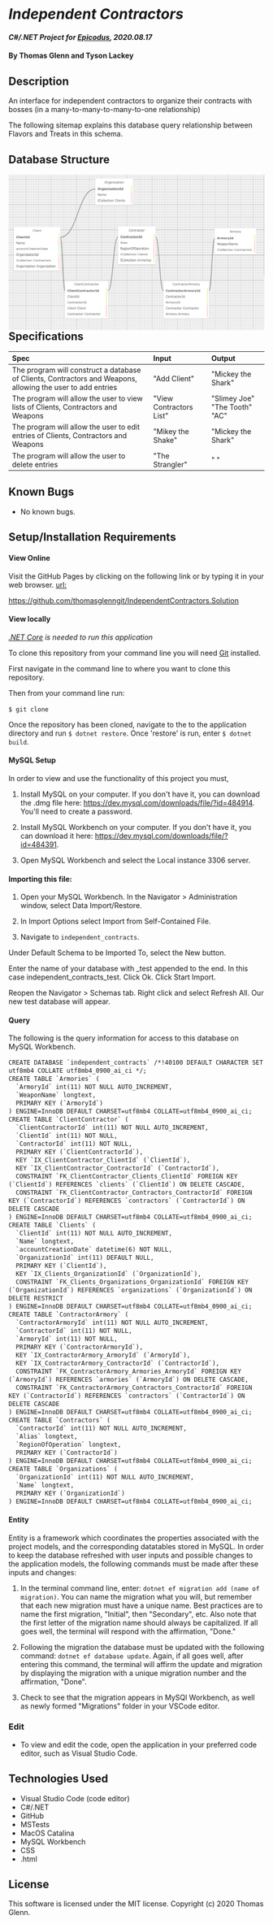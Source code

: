 # _Independent Contractors_

#### _C#/.NET Project for [Epicodus](https://www.epicodus.com/), 2020.08.17_

#### By **Thomas Glenn and Tyson Lackey**

## Description
An interface for independent contractors to organize their contracts with bosses (in a many-to-many-to-many-to-one relationship)

<!-- <img src="IndependentContractors/wwwroot/assets/images/LPLoginPg.png"          style="float: left; margin-right: 10px;" /> -->


The following sitemap explains this database query relationship between Flavors and Treats in this schema.

## Database Structure
<img src="IndependentContracts/wwwroot/assets/images/SchemaDiagram3.png"          style="float: left; margin-right: 10px;" />

## Specifications

| Spec | Input | Output | 
|:--------- |:--------- |:-------- |
| The program will construct a database of Clients, Contractors and Weapons, allowing the user to add entries | "Add Client" | "Mickey the Shark" | 
| The program will allow the user to view lists of Clients, Contractors and Weapons | "View Contractors List" | "Slimey Joe" "The Tooth" "AC" |
| The program will allow the user to edit entries of Clients, Contractors and Weapons |  "Mikey the Shake" | "Mickey the Shark" |
| The program will allow the user to delete entries | "The Strangler" | " " | 


## Known Bugs
* No known bugs.   

## Setup/Installation Requirements
#### View Online
Visit the GitHub Pages by clicking on the following link or by typing it in your web browser. 
<url:>

https://github.com/thomasglenngit/IndependentContractors.Solution

#### View locally

*[.NET Core](https://dotnet.microsoft.com/download/dotnet-core/2.2) is needed to run this application*

To clone this repository from your command line you will need [Git](https://git-scm.com/) installed. 

First navigate in the command line to where you want to clone this repository. 

Then from your command line run:

`$ git clone `

Once the repository has been cloned, navigate to the to the application directory and run `$ dotnet restore`.
Once 'restore' is run, enter `$ dotnet build`.

#### MySQL Setup
In order to view and use the functionality of this project you must,
1. Install MySQL on your computer. If you don't have it, you can download the .dmg file here:
https://dev.mysql.com/downloads/file/?id=484914. You'll need to create a password.

2. Install MySQL Workbench on your computer. If you don't have it, you can download it here:
https://dev.mysql.com/downloads/file/?id=484391.

3. Open MySQL Workbench and select the Local instance 3306 server. 

#### Importing this file:
1. Open your MySQL Workbench. In the Navigator > Administration window, select Data Import/Restore.

2. In Import Options select Import from Self-Contained File.

3. Navigate to `independent_contracts`.

Under Default Schema to be Imported To, select the New button.

Enter the name of your database with _test appended to the end.
In this case independent_contracts_test.
Click Ok.
Click Start Import.

Reopen the Navigator > Schemas tab. Right click and select Refresh All. Our new test database will appear.

#### Query
The following is the query information for access to this database on MySQL Workbench.

```
CREATE DATABASE `independent_contracts` /*!40100 DEFAULT CHARACTER SET utf8mb4 COLLATE utf8mb4_0900_ai_ci */;
CREATE TABLE `Armories` (
  `ArmoryId` int(11) NOT NULL AUTO_INCREMENT,
  `WeaponName` longtext,
  PRIMARY KEY (`ArmoryId`)
) ENGINE=InnoDB DEFAULT CHARSET=utf8mb4 COLLATE=utf8mb4_0900_ai_ci;
CREATE TABLE `ClientContractor` (
  `ClientContractorId` int(11) NOT NULL AUTO_INCREMENT,
  `ClientId` int(11) NOT NULL,
  `ContractorId` int(11) NOT NULL,
  PRIMARY KEY (`ClientContractorId`),
  KEY `IX_ClientContractor_ClientId` (`ClientId`),
  KEY `IX_ClientContractor_ContractorId` (`ContractorId`),
  CONSTRAINT `FK_ClientContractor_Clients_ClientId` FOREIGN KEY (`ClientId`) REFERENCES `clients` (`ClientId`) ON DELETE CASCADE,
  CONSTRAINT `FK_ClientContractor_Contractors_ContractorId` FOREIGN KEY (`ContractorId`) REFERENCES `contractors` (`ContractorId`) ON DELETE CASCADE
) ENGINE=InnoDB DEFAULT CHARSET=utf8mb4 COLLATE=utf8mb4_0900_ai_ci;
CREATE TABLE `Clients` (
  `ClientId` int(11) NOT NULL AUTO_INCREMENT,
  `Name` longtext,
  `accountCreationDate` datetime(6) NOT NULL,
  `OrganizationId` int(11) DEFAULT NULL,
  PRIMARY KEY (`ClientId`),
  KEY `IX_Clients_OrganizationId` (`OrganizationId`),
  CONSTRAINT `FK_Clients_Organizations_OrganizationId` FOREIGN KEY (`OrganizationId`) REFERENCES `organizations` (`OrganizationId`) ON DELETE RESTRICT
) ENGINE=InnoDB DEFAULT CHARSET=utf8mb4 COLLATE=utf8mb4_0900_ai_ci;
CREATE TABLE `ContractorArmory` (
  `ContractorArmoryId` int(11) NOT NULL AUTO_INCREMENT,
  `ContractorId` int(11) NOT NULL,
  `ArmoryId` int(11) NOT NULL,
  PRIMARY KEY (`ContractorArmoryId`),
  KEY `IX_ContractorArmory_ArmoryId` (`ArmoryId`),
  KEY `IX_ContractorArmory_ContractorId` (`ContractorId`),
  CONSTRAINT `FK_ContractorArmory_Armories_ArmoryId` FOREIGN KEY (`ArmoryId`) REFERENCES `armories` (`ArmoryId`) ON DELETE CASCADE,
  CONSTRAINT `FK_ContractorArmory_Contractors_ContractorId` FOREIGN KEY (`ContractorId`) REFERENCES `contractors` (`ContractorId`) ON DELETE CASCADE
) ENGINE=InnoDB DEFAULT CHARSET=utf8mb4 COLLATE=utf8mb4_0900_ai_ci;
CREATE TABLE `Contractors` (
  `ContractorId` int(11) NOT NULL AUTO_INCREMENT,
  `Alias` longtext,
  `RegionOfOperation` longtext,
  PRIMARY KEY (`ContractorId`)
) ENGINE=InnoDB DEFAULT CHARSET=utf8mb4 COLLATE=utf8mb4_0900_ai_ci;
CREATE TABLE `Organizations` (
  `OrganizationId` int(11) NOT NULL AUTO_INCREMENT,
  `Name` longtext,
  PRIMARY KEY (`OrganizationId`)
) ENGINE=InnoDB DEFAULT CHARSET=utf8mb4 COLLATE=utf8mb4_0900_ai_ci;
```
#### Entity
Entity is a framework which coordinates the properties associated with the project models, and the corresponding datatables stored in MySQL. In order to keep the database refreshed with user inputs and possible changes to the application models, the following commands must be made after these inputs and changes:

1. In the terminal command line, enter: `dotnet ef migration add (name of migration)`. You can name the migration what you will, but remember that each new migration must have a unique name. Best practices are to name the first migration, "Initial", then "Secondary", etc. Also note that the first letter of the migration name should always be capitalized. If all goes well, the terminal will respond with the affirmation, "Done."

2. Following the migration the database must be updated with the following command: `dotnet ef database update`. Again, if all goes well, after entering this command, the terminal will affirm the update and migration by displaying the migration with a unique migration number and the affirmation, "Done".

3. Check to see that the migration appears in MySQl Workbench, as well as newly formed "Migrations" folder in your VSCode editor.

### Edit
* To view and edit the code, open the application in your preferred code editor, such as Visual Studio Code.

## Technologies Used
* Visual Studio Code (code editor)
* C#/.NET
* GitHub
* MSTests
* MacOS Catalina
* MySQL Workbench
* CSS
* .html

## License
This software is licensed under the MIT license. Copyright (c) 2020 Thomas Glenn.

